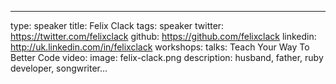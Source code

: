 ---
type: speaker
title: Felix Clack
tags: speaker
twitter: https://twitter.com/felixclack
github: https://github.com/felixclack
linkedin: http://uk.linkedin.com/in/felixclack
workshops:
talks: Teach Your Way To Better Code
video: 
image: felix-clack.png
description: husband, father, ruby developer, songwriter...

